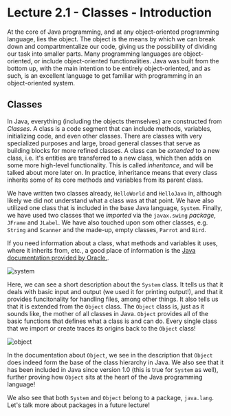 # Lecture 2.1 - Classes - Introduction
At the core of Java programming, and at any object-oriented programming language, lies the object. The object is the means by which we can break down and compartmentalize our code, giving us the possibility of dividing our task into smaller parts. Many programming languages are object-oriented, or include object-oriented functionalities. Java was built from the bottom up, with the main intention to be entirely object-oriented, and as such, is an excellent language to get familiar with programming in an object-oriented system.

## Classes
In Java, everything (including the objects themselves) are constructed from <i>Classes</i>. A class is a code segment that can include methods, variables, initializing code, and even other classes. There are classes with very specialized purposes and large, broad general classes that serve as building blocks for more refined classes. A class can be <i>extended</i> to a new class, i.e. it's entities are transferred to a new class, which then adds on some more high-level functionality. This is called <i>inheritance</i>, and will be talked about more later on. In practice, inheritance means that every class inherits some of its core methods and variables from its parent class.

We have written two classes already, `HelloWorld` and `HelloJava` in, although likely we did not understand what a class was at that point. We have also utilized one class that is included in the base Java language, `System`. Finally, we have used two classes that we <i>imported</i> via the `javax.swing` <i>package</i>, `JFrame` and `JLabel`. We have also touched upon som other classes, e.g. `String` and `Scanner` and the made-up, empty classes, `Parrot` and `Bird`.

If you need information about a class, what methods and variables it uses, where it inherits from, etc., a good place of information is the <a href="https://docs.oracle.com/en/java/javase/20/docs/api/index.html">Java documentation provided by Oracle.</a>.

![system](/assets/lecture_2/System.PNG)

Here, we can see a short description about the `System` class. It tells us that it deals with basic input and output (we used it for printing output!), and that it provides funcitonality for handling files, among other things. It also tells us that it is extended from the `Object` class. The `Object` class is, just as it sounds like, the mother of all classes in Java. `Object` provides all of the basic functions that defines what a class is and can do. Every single class that we import or create traces its origins back to the `Object` class!

![object](/assets/lecture_2/Object.PNG)

In the documentation about `Object`, we see in the description that `Object` does indeed form the base of the class hierarchy in Java. We also see that it has been included in Java since version 1.0 (this is true for `System` as well), further proving how `Object` sits at the heart of the Java programming language!

We also see that both `System` and `Object` belong to a package, `java.lang`. Let's talk more about packages in a future lecture!